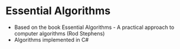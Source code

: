 # Essential Algorithms

- Based on the book Essential Algorithms - A practical approach to computer algorithms (Rod Stephens)
- Algorithms implemented in C#
